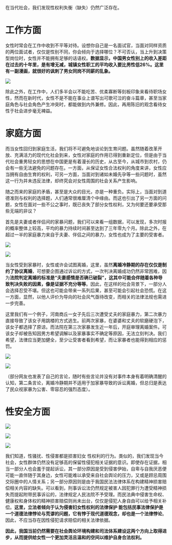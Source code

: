 在当代社会，我们发现性权利失衡（缺失）仍然广泛存在。

# 工作方面
女性时常会在工作中收到不平等对待。设想你自己是一名面试官，当面对同样资质的两位面试者，仅仅是性别不同，你会倾向于选择哪位？不可否认，当上升到决策型岗位时，女性并不能拥有足够的话语权。**数据显示，中国男女性别上的收入差距在过去的十年里，是有增无减，城镇女性职工的平均收入要比男性低26%。这里有一副漫画，就很好的讽刺了男女同岗不同薪的乱象。**

![](../img/3-1.jpg)

除此之外，在工作中，人们多半会以不能吃苦、优柔寡断等刻板印象来看待职场女性，然而在新时代，女性不是不能在事业上谱写出可歌可泣的奋斗篇章，甚至当家庭角色与社会角色产生冲突时，都能做到内外兼修。因此，再用陈旧的观念看待女性于社会进步毫无裨益。



# 家庭方面
而当女性回归到家庭生活，我们将不可避免地谈论到生育问题。虽然随着改革开放、充满活力的现代化社会到来，女性对家庭的作用已得到重新定位，但是由于当代社会重男轻女的思想在中国更是有着漫长的历史，从古至今，从城市到农村，仍会有一些无法避免的问题存在。一方面，从保证女性合法权利的角度来讲，女性应当拥有自由生育的权利，可另一方面，当面对到诸如未婚先孕等一些问题时，虽然这一行为并未违反法律，却终究会对女性周围的社会关系产生影响。

随之而来的家庭的矛盾，甚至是大众的目光，亦是一种重负。实际上，当面对到道德准则与权利的选择题，人们通常很难厘清个中缘由。而这也引出了另一方面的问题，女性在面对一些不公之事时，既已丧失了部分女性权利，又为何要还要承受那些无端的非议？

首先是夫妻或者伴侣间的家暴问题，我们可以来看一组数据，可以发现，多次时报的概率整体上较高，平均的暴力持续时间甚至达到了三年零九个月。除此之外，在超过一半的家庭暴力来自于夫妻、伴侣之间的暴力，女性也成为了主要的受害者。

![](../img/3-2.jpg)

![](../img/3-3.jpg)

当女性受到家暴时，女性或许会试图离婚，这里，虽然**离婚冷静期的存在仅仅是制约了协议离婚**，可想要企图通过诉讼的方式，一次判决离婚成功仍然非常困难，因为**法院判定离婚的标准是“夫妻感情是否确已破裂”，这其中可能会伴随着各种导致判决失败的因素，像是证据不充分等等**。因此，在这样的社会背景下，一部分人会选择忍受不堪。但这也可能会带来一系列后果，甚至可能会引起社会恐慌。在这一方面，显然，以他人评价为导向的社会风气亟待改变，而相关的法律法规也需进一步完善。

这里我们有一个例子，河南商丘一女子先后三次遭受丈夫的家庭暴力，第二次暴力直接导致了该女子用跳楼的方式逃生。前两次家暴，在婆婆和丈夫的软磨硬泡下，该女子都选择了原谅。而法院在第三次家暴发生近一年后，开庭审理离婚案件。可该女子却被告知因男方希望调解以及家暴事实不确定等原因，无法立刻判决。我们希望，法律应当更加健全，至少让受害者看到希望，而让家暴者也能得到相应的惩罚。

![](../img/3-7.jpg)

![](../img/3-8.jpg)

（部分网友也发表了自己的言论，随时有些言论并没有对事件本身有着明确清醒的认知，第二条言论，离婚冷静期并不适用于加家暴导致的诉讼离婚，但总归是表达了民众视家暴为公害、零容忍的强烈态度）。



# 性安全方面
![](../img/3-4.jpg)

![](../img/3-5.jpg)

![](../img/3-6.jpg)

我们知道，性骚扰、性侵害都是损害妇女 性权利的行为。类似的，我们发现当今社会，女性群体仍然没有足够高的保留性侵犯相关证据的意识。即使存在证据，相当一部分人也会羞于提起诉讼，其一部分原因是受到侵害伊始，自卑与自我厌恶便可能一直伴随于其身边，女性可能难以承受来自社会舆论的压力，又或是顾忌周围交际圈中的人情关系；另一部分原因则是由于我国民法法律体系在构建精神损害赔偿相关内容的缺失。可以看到，刑事诉讼法仍然规定被害人因犯罪行为遭受精神损失而提起附带民事诉讼的，法律规定人民法院不予受理。而民法典中侵害生命权、健康权和身体权的精神损害赔偿则尚未出台，仅仅是侵犯人身自由可以给予相关补偿。**这里，立法者倾向于认为侵害妇女性权利的法律保护 能包括民事法律保护是一个道德法律悖论与荒谬的问题，它有悖于现代道德观念，却也是一个法律悖论**。因此，不应当存在因性侵犯请求赔偿的相关法律依据。

**因此，我国当前仍然需要在社会舆论环境构建和司法体系建设这两个方向上取得进步，从而提供给女性一个更加灵活且温和的空间以维护自身合法权利。**
